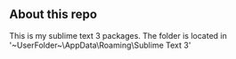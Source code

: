 ## About this repo
This is my sublime text 3 packages. 
The folder is located in '~UserFolder~\AppData\Roaming\Sublime Text 3'